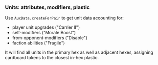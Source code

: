 ### Units: attributes, modifiers, plastic

Use `AuxData.createForPair` to get unit data accounting for:
* player unit upgrades ("Carrier II")
* self-modifiers ("Morale Boost")
* from-opponent-modifiers ("Disable")
* faction abilities ("Fragile")

It will find all units in the primary hex as well as adjacent hexes, assigning cardboard tokens to the closest in-hex plastic.
